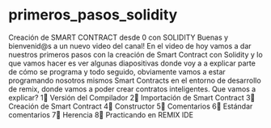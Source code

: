 # primeros_pasos_solidity
Creación de SMART CONTRACT desde 0 con SOLIDITY  Buenas y bienvenid@s a un nuevo video del canal! En el video de hoy vamos a dar nuestros primeros pasos con la creación de Smart Contract con Solidity y lo que vamos hacer es ver algunas diapositivas donde voy a a explicar parte de cómo se programa y todo seguido, obviamente vamos a estar programando nosotros mismos Smart Contracts en el entorno de desarrollo de remix, donde vamos a poder crear contratos inteligentes.  Que vamos a explicar? 1⃣ Versión del Compilador 2⃣ Importación de Smart Contract 3⃣ Creación de Smart Contract 4⃣ Constructor 5⃣ Comentarios 6⃣ Estándar comentarios 7⃣ Herencia 8⃣ Practicando en REMIX IDE
